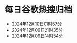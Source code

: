 # 每日谷歌热搜归档

- [2024年12月10日01时57分](docs/2024年12月10日01时57分谷歌热搜.md)
- [2024年12月09日21时35分](docs/2024年12月09日21时35分谷歌热搜.md)
- [2024年12月09日14时54分](docs/2024年12月09日14时54分谷歌热搜.md)
